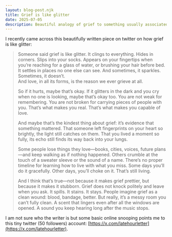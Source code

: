 ```yaml
---
layout: blog-post.njk
title: Grief is like glitter
date: 2025-07-05
description: Beautiful analogy of grief to something usually associated with celebration, glitter
---
```



I recently came across this beautifully written piece on twitter on how grief is like glitter:


> Someone said grief is like glitter. It clings to everything. Hides in corners. Slips into your socks. Appears on your fingertips when you’re reaching for a glass of water, or brushing your hair before bed. It settles in places no one else can see. And sometimes, it sparkles. Sometimes, it doesn’t.  
> And love, in all its forms, is the reason we ever grieve at all.  
>   
> So if it hurts, maybe that’s okay. If it glitters in the dark and you cry when no one is looking, maybe that’s okay too. You are not weak for remembering. You are not broken for carrying pieces of people with you. That’s what makes you real. That’s what makes you capable of love.  
>   
> And maybe that’s the kindest thing about grief: it’s evidence that something mattered. That someone left fingerprints on your heart so brightly, the light still catches on them. That you lived a moment so fully, its echo still finds its way back into your lungs.  
>   
> Some people lose things they love—books, cities, voices, future plans—and keep walking as if nothing happened. Others crumble at the touch of a sweater sleeve or the sound of a name. There’s no proper timeline for learning how to live with what you miss. Some days you’ll do it gracefully. Other days, you’ll choke on it. That’s still living.  
>   
> And I think that’s true—not because it makes grief prettier, but because it makes it stubborn. Grief does not knock politely and leave when you ask. It spills. It stains. It stays. People imagine grief as a clean wound: blood, bandage, better. But really, it’s a messy room you can’t fully clean. A scent that lingers even after all the windows are opened. A sound you keep hearing long after the music stops.


I am not sure who the writer is but some basic online snooping points me to this tiny twitter (50 followers) account: [https://x.com/latehourletter](https://x.com/latehourletter). 



